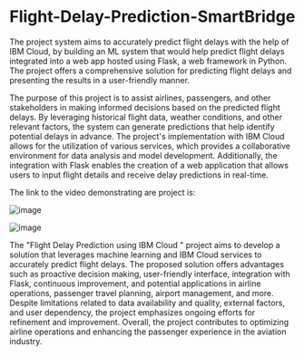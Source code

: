 # Flight-Delay-Prediction-SmartBridge
The project system aims to accurately predict flight delays with the help of IBM Cloud, by building an ML system that would help predict flight delays integrated into a web app hosted using Flask, a web framework in Python. The project offers a comprehensive solution for predicting flight delays and presenting the results in a user-friendly manner.

The purpose of this project is to assist airlines, passengers, and other stakeholders in making informed decisions based on the predicted flight delays. By leveraging historical flight data, weather conditions, and other relevant factors, the system can generate predictions that help identify potential delays in advance.
The project's implementation with IBM Cloud allows for the utilization of various services, which provides a collaborative environment for data analysis and model development. Additionally, the integration with Flask enables the creation of a web application that allows users to input flight details and receive delay predictions in real-time.

The link to the video demonstrating are project is:

![image](https://github.com/SanyaGarg31/Flight-Delay-Prediction-SmartBridge-Externship/assets/95563058/9302e256-274c-4196-b357-943cf13fa309)

![image](https://github.com/user-attachments/assets/4d6de646-8362-4fce-a6a4-75bd48fbb278)

The "Flight Delay Prediction using IBM Cloud " project aims to develop a solution that leverages machine learning and IBM Cloud services to accurately predict flight delays. The proposed solution offers advantages such as proactive decision making, user-friendly interface, integration with Flask, continuous improvement, and potential applications in airline operations, passenger travel planning, airport management, and more. Despite limitations related to data availability and quality, external factors, and user dependency, the project emphasizes ongoing efforts for refinement and improvement. Overall, the project contributes to optimizing airline operations and enhancing the passenger experience in the aviation industry.
